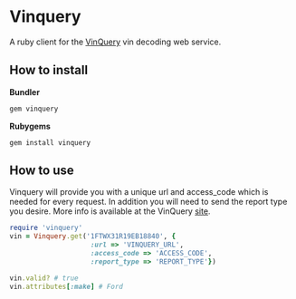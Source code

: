 Vinquery
========

A ruby client for the [VinQuery](http//www.vinquery.com) vin decoding web service.

How to install
--------------

**Bundler**

``` ruby
gem vinquery
```

**Rubygems**

```
gem install vinquery
```

How to use
----------

Vinquery will provide you with a unique url and access_code which is needed for every request. In addition you will need to send the report type you desire. More info is available at the VinQuery [site](http://vinquery.com).

``` ruby
require 'vinquery'
vin = Vinquery.get('1FTWX31R19EB18840', {
                    :url => 'VINQUERY_URL',
                    :access_code => 'ACCESS_CODE',
                    :report_type => 'REPORT_TYPE'})

vin.valid? # true
vin.attributes[:make] # Ford
```
